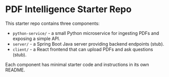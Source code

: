 # PDF Intelligence Starter Repo

This starter repo contains three components:

- `python-service/` - a small Python microservice for ingesting PDFs and exposing a simple API.
- `server/` - a Spring Boot Java server providing backend endpoints (stub).
- `client/` - a React frontend that can upload PDFs and ask questions (stub).

Each component has minimal starter code and instructions in its own README.
